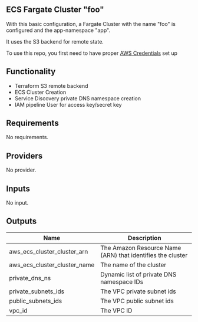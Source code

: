 ## ECS Fargate Cluster "foo"

With this basic configuration, a Fargate Cluster with the name "foo"
is configured and the app-namespace "app".

It uses the S3 backend for remote state.

To use this repo, you first need to have proper [AWS Credentials](https://docs.aws.amazon.com/powershell/latest/userguide/pstools-appendix-sign-up.html) set up

## Functionality
- Terraform S3 remote backend
- ECS Cluster Creation
- Service Discovery private DNS namespace creation
- IAM pipeline User for access key/secret key

## Requirements

No requirements.

## Providers

No provider.

## Inputs

No input.

## Outputs

| Name | Description |
|------|-------------|
| aws\_ecs\_cluster\_cluster\_arn | The Amazon Resource Name (ARN) that identifies the cluster |
| aws\_ecs\_cluster\_cluster\_name | The name of the cluster |
| private\_dns\_ns | Dynamic list of private DNS namespace IDs |
| private\_subnets\_ids | The VPC private subnet ids |
| public\_subnets\_ids | The VPC public subnet ids |
| vpc\_id | The VPC ID |

